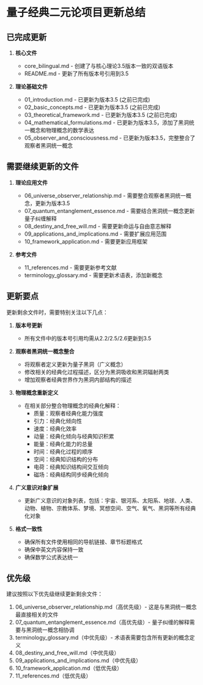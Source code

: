 # 量子经典二元论项目更新总结

## 已完成更新

1. **核心文件**
   - core_bilingual.md - 创建了与核心理论3.5版本一致的双语版本
   - README.md - 更新了所有版本号引用到3.5

2. **理论基础文件**
   - 01_introduction.md - 已更新为版本3.5 (之前已完成)
   - 02_basic_concepts.md - 已更新为版本3.5 (之前已完成)
   - 03_theoretical_framework.md - 已更新为版本3.5 (之前已完成)
   - 04_mathematical_formulations.md - 已更新为版本3.5，添加了黑洞统一概念和物理概念的数学表达
   - 05_observer_and_consciousness.md - 已更新为版本3.5，完整整合了观察者黑洞统一概念

## 需要继续更新的文件

1. **理论应用文件**
   - 06_universe_observer_relationship.md - 需要整合观察者黑洞统一概念，更新为版本3.5
   - 07_quantum_entanglement_essence.md - 需要结合黑洞统一概念更新量子纠缠解释
   - 08_destiny_and_free_will.md - 需要更新命运与自由意志解释
   - 09_applications_and_implications.md - 需要扩展应用范围
   - 10_framework_application.md - 需要更新应用框架

2. **参考文件**
   - 11_references.md - 需要更新参考文献
   - terminology_glossary.md - 需要更新术语表，添加新概念

## 更新要点

更新剩余文件时，需要特别关注以下几点：

1. **版本号更新**
   - 所有文件中的版本号引用均需从2.2/2.5/2.6更新到3.5

2. **观察者黑洞统一概念整合**
   - 将观察者定义更新为量子黑洞（广义概念）
   - 修改相关的经典化过程描述，区分为黑洞吸收和黑洞辐射两类
   - 增加观察者经典世界作为黑洞内部结构的描述

3. **物理概念重新定义**
   - 在相关部分整合物理概念的经典化解释：
     - 质量：观察者经典化能力强度
     - 引力：经典化倾向性
     - 速度：经典化效率
     - 动量：经典化倾向与经典知识积累
     - 能量：经典化能力的总量
     - 时间：经典化过程的顺序
     - 空间：经典知识结构的分布
     - 电荷：经典知识结构间交互倾向
     - 磁场：经典结构同步经典化倾向

4. **广义意识对象扩展**
   - 更新广义意识的对象列表，包括：宇宙、银河系、太阳系、地球、人类、动物、植物、宗教体系、梦境、冥想空间、空气、氧气、黑洞等所有经典化对象

5. **格式一致性**
   - 确保所有文件使用相同的导航链接、章节标题格式
   - 确保中英文内容保持一致
   - 确保数学公式表达统一

## 优先级

建议按照以下优先级继续更新剩余文件：

1. 06_universe_observer_relationship.md（高优先级）- 这是与黑洞统一概念最直接相关的文件
2. 07_quantum_entanglement_essence.md（高优先级）- 量子纠缠的解释需要与黑洞统一概念相协调
3. terminology_glossary.md（中优先级）- 术语表需要包含所有更新的概念定义
4. 08_destiny_and_free_will.md（中优先级）
5. 09_applications_and_implications.md（中优先级）
6. 10_framework_application.md（低优先级）
7. 11_references.md（低优先级） 